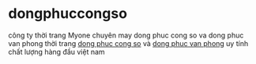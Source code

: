 dongphuccongso
==============

công ty thời trang Myone chuyên may dong phuc cong so va dong phuc van phong
thời trang <a href="http://quanaodongphuc.vn/dong-phuc-cong-so">dong phuc cong so</a> và <a href="http://quanaodongphuc.vn">dong phuc van phong</a> uy tính chất lượng hàng đầu việt nam
